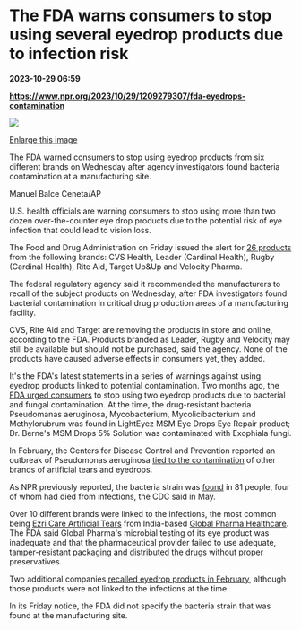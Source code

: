 # The FDA warns consumers to stop using several eyedrop products due to infection risk

**2023-10-29 06:59**

**https://www.npr.org/2023/10/29/1209279307/fda-eyedrops-contamination**

 ![](https://media.npr.org/assets/img/2023/10/28/ap23299691947376_custom-1aae9b5faca615052e562592d5a699e9f9a173b4-s1100-c50.jpg) 

[Enlarge this image](https://media.npr.org/assets/img/2023/10/28/ap23299691947376_custom-1aae9b5faca615052e562592d5a699e9f9a173b4-s1200.jpg)

The FDA warned consumers to stop using eyedrop products from six different brands on Wednesday after agency investigators found bacteria contamination at a manufacturing site.

Manuel Balce Ceneta/AP

U.S. health officials are warning consumers to stop using more than two dozen over-the-counter eye drop products due to the potential risk of eye infection that could lead to vision loss.

The Food and Drug Administration on Friday issued the alert for [26 products](https://www.fda.gov/drugs/drug-safety-and-availability/fda-warns-consumers-not-purchase-or-use-certain-eye-drops-several-major-brands-due-risk-eye#eyedrops) from the following brands: CVS Health, Leader (Cardinal Health), Rugby (Cardinal Health), Rite Aid, Target Up&Up and Velocity Pharma.

The federal regulatory agency said it recommended the manufacturers to recall of the subject products on Wednesday, after FDA investigators found bacterial contamination in critical drug production areas of a manufacturing facility.

CVS, Rite Aid and Target are removing the products in store and online, according to the FDA. Products branded as Leader, Rugby and Velocity may still be available but should not be purchased, said the agency. None of the products have caused adverse effects in consumers yet, they added.

It's the FDA's latest statements in a series of warnings against using eyedrop products linked to potential contamination. Two months ago, the [FDA urged consumers](https://www.npr.org/2023/03/22/1165268600/eyedrop-recall-bacteria-infection-cdc) to stop using two eyedrop products due to bacterial and fungal contamination. At the time, the drug-resistant bacteria Pseudomanas aeruginosa, Mycobacterium, Mycolicibacterium and Methylorubrum was found in LightEyez MSM Eye Drops Eye Repair product; Dr. Berne's MSM Drops 5% Solution was contaminated with Exophiala fungi.

In February, the Centers for Disease Control and Prevention reported an outbreak of Pseudomonas aeruginosa [tied to the contamination](https://www.npr.org/2023/02/03/1154088634/ezricare-artificial-tears-recall-bacteria-cdc) of other brands of artificial tears and eyedrops.

As NPR previously reported, the bacteria strain was [found](https://www.cdc.gov/hai/outbreaks/crpa-artificial-tears.html) in 81 people, four of whom had died from infections, the CDC said in May.

Over 10 different brands were linked to the infections, the most common being [Ezri Care Artificial Tears](https://www.fda.gov/drugs/drug-safety-and-availability/fda-warns-consumers-not-purchase-or-use-ezricare-artificial-tears-due-potential-contamination) from India-based [Global Pharma Healthcare](https://global-pharma.com/). The FDA said Global Pharma's microbial testing of its eye product was inadequate and that the pharmaceutical provider failed to use adequate, tamper-resistant packaging and distributed the drugs without proper preservatives.

Two additional companies [recalled eyedrop products in February](https://www.npr.org/2023/03/08/1161876495/eyedrops-recalled-purely-soothing-pharmedica-apotex), although those products were not linked to the infections at the time.

In its Friday notice, the FDA did not specify the bacteria strain that was found at the manufacturing site.
